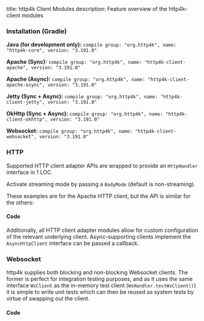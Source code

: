 title: http4k Client Modules
description: Feature overview of the http4k-client modules

### Installation (Gradle)
**Java (for development only):** ```compile group: "org.http4k", name: "http4k-core", version: "3.191.0"```

**Apache (Sync):** ```compile group: "org.http4k", name: "http4k-client-apache", version: "3.191.0"```

**Apache (Async):** ```compile group: "org.http4k", name: "http4k-client-apache-async", version: "3.191.0"```

**Jetty (Sync + Async):** ```compile group: "org.http4k", name: "http4k-client-jetty", version: "3.191.0"```

**OkHttp (Sync + Async):** ```compile group: "org.http4k", name: "http4k-client-okhttp", version: "3.191.0"```

**Websocket:** ```compile group: "org.http4k", name: "http4k-client-websocket", version: "3.191.0"```

### HTTP
Supported HTTP client adapter APIs are wrapped to provide an `HttpHandler` interface in 1 LOC.

Activate streaming mode by passing a `BodyMode` (default is non-streaming).

These examples are for the Apache HTTP client, but the API is similar for the others:

#### Code [<img class="octocat"/>](https://github.com/http4k/http4k/blob/master/src/docs/guide/modules/clients/example_http.kt)
<script src="https://gist-it.appspot.com/https://github.com/http4k/http4k/blob/master/src/docs/guide/modules/clients/example_http.kt"></script>

Additionally, all HTTP client adapter modules allow for custom configuration of the relevant underlying client. Async-supporting clients implement the `AsyncHttpClient` interface can be passed a callback.

### Websocket
http4k supplies both blocking and non-blocking Websocket clients. The former is perfect for integration testing purposes, and as it uses the same interface `WsClient` as the in-memory test client (`WsHandler.testWsClient()`) it is simple to write unit tests which can then be reused as system tests by virtue of swapping out the client.

#### Code [<img class="octocat"/>](https://github.com/http4k/http4k/blob/master/src/docs/guide/modules/clients/example_websocket.kt)
<script src="https://gist-it.appspot.com/https://github.com/http4k/http4k/blob/master/src/docs/guide/modules/clients/example_websocket.kt"></script>
